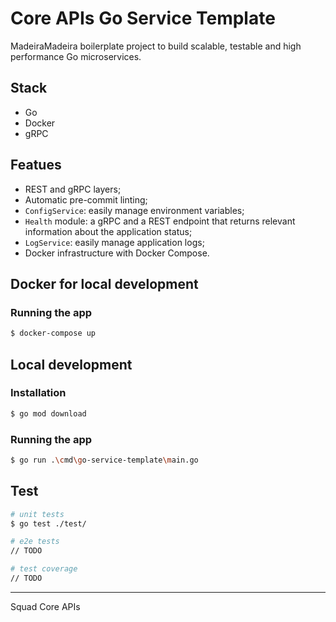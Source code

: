 # Core APIs Go Service Template

MadeiraMadeira boilerplate project to build scalable, testable and high performance Go microservices.

## Stack
- Go
- Docker
- gRPC

## Featues
- REST and gRPC layers;
- Automatic pre-commit linting;
- `ConfigService`: easily manage environment variables;
- `Health` module: a gRPC and a REST endpoint that returns relevant information about the application status;
- `LogService`: easily manage application logs;
- Docker infrastructure with Docker Compose.


## Docker for local development

### Running the app

```bash
$ docker-compose up
```

## Local development

### Installation
```bash
$ go mod download
```

### Running the app
```bash
$ go run .\cmd\go-service-template\main.go
```

## Test

```bash
# unit tests
$ go test ./test/

# e2e tests
// TODO

# test coverage
// TODO
``` 
---
Squad Core APIs